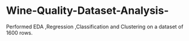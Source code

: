 # Wine-Quality-Dataset-Analysis-
Performed EDA ,Regression ,Classification and Clustering on a dataset of 1600 rows.
